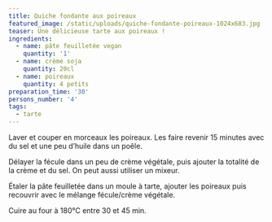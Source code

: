 ```yaml
---
title: Quiche fondante aux poireaux
featured_image: /static/uploads/quiche-fondante-poireaux-1024x683.jpg
teaser: Une délicieuse tarte aux poireaux !
ingredients:
  - name: pâte feuilletée vegan
    quantity: '1'
  - name: crème soja
    quantity: 20cl
  - name: poireaux
    quantity: 4 petits
preparation_time: '30'
persons_number: '4'
tags:
  - tarte
---
```

Laver et couper en morceaux les poireaux. Les faire revenir 15 minutes avec du sel et une peu d’huile dans un poêle.

Délayer la fécule dans un peu de crème végétale, puis ajouter la totalité de la crème et du sel. On peut aussi utiliser un mixeur.

Étaler la pâte feuilletée dans un moule à tarte, ajouter les poireaux puis recouvrir avec le mélange fécule/crème végétale.

Cuire au four à 180°C entre 30 et 45 min.
